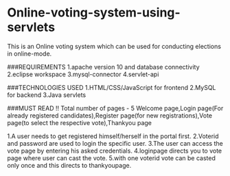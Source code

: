 # Online-voting-system-using-servlets

This is an Online voting system which can be used for conducting elections in online-mode.


###REQUIREMENTS
1.apache version 10 and database connectivity
2.eclipse workspace
3.mysql-connector
4.servlet-api


###TECHNOLOGIES USED
1.HTML/CSS/JavaScript for frontend
2.MySQL for backend
3.Java servlets


###MUST READ !!
Total number of pages - 5
Welcome page,Login page(For already registered candidates),Register page(for new registrations),Vote page(to select the respective vote),Thankyou page

1.A user needs to get registered himself/herself in the portal first.
2.Voterid and password are used to login the specific user.
3.The user can access the vote page by entering his asked credentials.
4.loginpage directs you to vote page where user can cast the vote.
5.with one voterid vote can be casted only once and this directs to thankyoupage.
